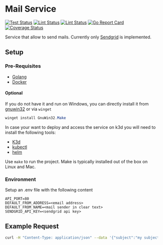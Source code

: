 # Mail Service

[![Test Status](https://github.com/jo-hoe/go-mail-service/workflows/test/badge.svg)](https://github.com/jo-hoe/go-mail-service/actions?workflow=test)
[![Lint Status](https://github.com/jo-hoe/go-mail-service/workflows/lint/badge.svg)](https://github.com/jo-hoe/go-mail-service/actions?workflow=lint)
[![Lint Status](https://github.com/jo-hoe/go-mail-service/workflows/lint/badge.svg)](https://github.com/jo-hoe/go-mail-service/actions?workflow=lint)
[![Go Report Card](https://goreportcard.com/badge/github.com/jo-hoe/go-mail-service)](https://goreportcard.com/report/github.com/jo-hoe/go-mail-service)
[![Coverage Status](https://coveralls.io/repos/github/jo-hoe/go-mail-service/badge.svg?branch=main)](https://coveralls.io/github/jo-hoe/go-mail-service?branch=main)

Service that allow to send mails. Currently only [Sendgrid](https://sendgrid.com/) is implemented.

## Setup

### Pre-Requisites

- [Golang](https://go.dev/doc/install)
- [Docker](https://docs.docker.com/engine/install/)

#### Optional

If you do not have it and run on Windows, you can directly install it from [gnuwin32](https://gnuwin32.sourceforge.net/packages/make.htm) or via `winget`

```PowerShell
winget install GnuWin32.Make
```

In case your want to deploy and access the service on k3d you will need to install the following tools:

- [K3d](https://k3d.io/v5.6.0/#releases)
- [kubectl](https://kubernetes.io/docs/tasks/tools/)
- [helm](https://helm.sh/docs/intro/install/)

Use `make` to run the project. Make is typically installed out of the box on Linux and Mac.

### Environment

Setup an .env file with the following content

```.env
API_PORT=80
DEFAULT_FROM_ADDRESS=<email address>
DEFAULT_FROM_NAME=<mail sender in clear text>
SENDGRID_API_KEY=<sendgrid api key>
```

## Example Request

```bash
curl -H "Content-Type: application/json" --data '{"subject":"my subject", "content":"my message", "to":["test@mail.de"]}' http://localhost:80/v1/sendmail
```
